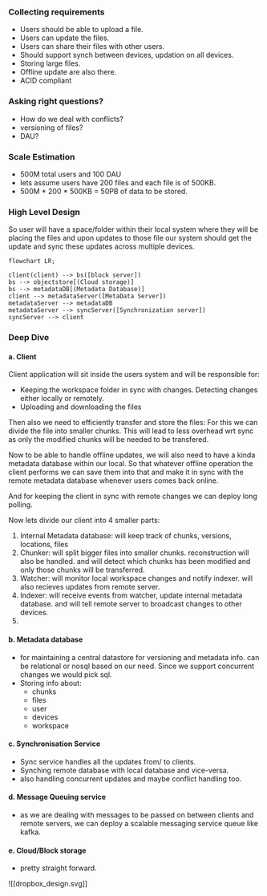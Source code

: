 
### Collecting requirements

* Users should be able to upload a file.
* Users can update the files.
* Users can share their files with other users.
* Should support synch between devices, updation on all devices.
* Storing large files.
* Offline update are also there.
* ACID compliant 

### Asking right questions?

* How do we deal with conflicts?
* versioning of files?
* DAU?

### Scale Estimation

* 500M total users and 100 DAU
* lets assume users have 200 files and each file is of 500KB.
* 500M  *  200 * 500KB = 50PB of data to be stored.


### High Level Design

So user will have a space/folder within their local system where they will be placing the files and upon updates to those file our system should get the update and sync these updates across multiple devices.


 ```mermaid
 flowchart LR;

client(client) --> bs([block server])
bs --> objectstore[(Cloud storage)]
bs --> metadataDB[(Metadata Database)]
client --> metadataServer([MetaData Server])
metadataServer --> metadataDB
metadataServer --> syncServer([Synchronization server])
syncServer --> client
```



### Deep Dive

#### a. Client

Client application will sit inside the users system and will be responsible for:
* Keeping the workspace folder in sync with changes. Detecting changes either locally or remotely.
* Uploading and downloading the files


Then also we need to efficiently transfer and store the files: For this we can divide the file into smaller chunks. This will lead to less overhead wrt sync as only the modified chunks will be needed to be transfered.

Now to be able to handle offline updates, we will also need to have a kinda metadata database within our local. So that whatever offline operation the client performs we can save them into that and make it in sync with the remote metadata database whenever users comes back online.

And for keeping the client in sync with remote changes we can deploy long polling.

Now lets divide our client into 4 smaller parts:

1. Internal Metadata database: will keep track of chunks, versions, locations, files
2. Chunker: will split bigger files into smaller chunks. reconstruction will also be handled. and will detect which chunks has been modified and only those chunks will be transferred.
3. Watcher: will monitor local workspace changes and notify indexer. will also recieves updates from remote server.
4. Indexer: will receive events from watcher, update internal metadata database. and will tell remote server to broadcast changes to other devices.
5. 
#### b. Metadata database

* for maintaining a central datastore for versioning and metadata info. can be relational or nosql based on our need. Since we support concurrent changes we would pick sql.
* Storing info about:
	* chunks
	* files
	* user
	* devices
	* workspace

#### c. Synchronisation Service

* Sync service handles all the updates from/ to clients. 
* Synching remote database with local database and vice-versa.
*  also handling concurrent updates and maybe conflict handling too.


#### d. Message Queuing service

*  as we are dealing with messages to be passed on between clients and remote servers, we can deploy a scalable messaging service queue like kafka.

#### e. Cloud/Block storage

* pretty straight forward.


![[dropbox_design.svg]]


